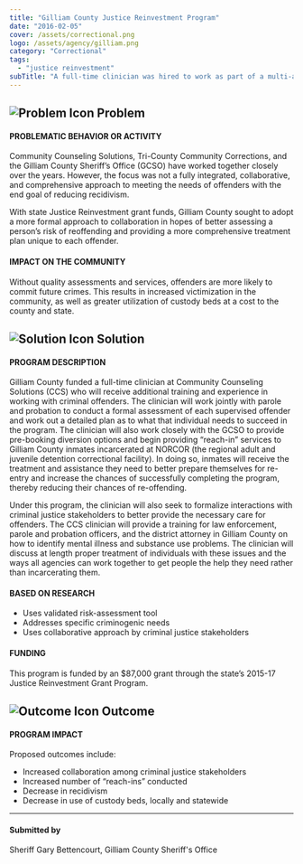 ```yaml
---
title: "Gilliam County Justice Reinvestment Program"
date: "2016-02-05"
cover: /assets/correctional.png
logo: /assets/agency/gilliam.png
category: "Correctional"
tags:
  - "justice reinvestment"
subTitle: "A full-time clinician was hired to work as part of a multi-agency partnership to better assess a person’s risk of reoffending and providing a more comprehensive treatment plan unique to each offender."
---
```


## ![Problem Icon](https://github.com/google/material-design-icons/raw/master/alert/1x_web/ic_error_outline_black_48dp.png "Problem") Problem

#### PROBLEMATIC BEHAVIOR OR ACTIVITY

Community Counseling Solutions, Tri-County Community Corrections, and the Gilliam County Sheriff’s Office (GCSO) have worked together closely over the years. However, the focus was not a fully integrated, collaborative, and comprehensive approach to meeting the needs of offenders with the end goal of reducing recidivism.

With state Justice Reinvestment grant funds, Gilliam County sought to adopt a more formal approach to collaboration in hopes of better assessing a person’s risk of reoffending and providing a more comprehensive treatment plan unique to each offender.

#### IMPACT ON THE COMMUNITY

Without quality assessments and services, offenders are more likely to commit future crimes. This results in increased victimization in the community, as well as greater utilization of custody beds at a cost to the county and state.

## ![Solution Icon](https://github.com/google/material-design-icons/raw/master/action/1x_web/ic_lightbulb_outline_black_48dp.png "Solution") Solution

#### PROGRAM DESCRIPTION

Gilliam County funded a full-time clinician at Community Counseling Solutions (CCS) who will receive additional training and experience in working with criminal offenders. The clinician will work jointly with parole and probation to conduct a formal assessment of each supervised offender and work out a detailed plan as to what that individual needs to succeed in the program. The clinician will also work closely with the GCSO to provide pre-booking diversion options and begin providing “reach-in” services to Gilliam County inmates incarcerated at NORCOR (the regional adult and juvenile detention correctional facility). In doing so, inmates will receive the treatment and assistance they need to better prepare themselves for re-entry and increase the chances of successfully completing the program, thereby reducing their chances of re-offending.

Under this program, the clinician will also seek to formalize interactions with criminal justice stakeholders to better provide the necessary care for offenders. The CCS clinician will provide a training for law enforcement, parole and probation officers, and the district attorney in Gilliam County on how to identify mental illness and substance use problems. The clinician will discuss at length proper treatment of individuals with these issues and the ways all agencies can work together to get people the help they need rather than incarcerating them.

#### BASED ON RESEARCH

* Uses validated risk-assessment tool
* Addresses specific criminogenic needs
* Uses collaborative approach by criminal justice stakeholders

#### FUNDING

This program is funded by an $87,000 grant through the state’s 2015-17 Justice Reinvestment Grant Program.

## ![Outcome Icon](https://github.com/google/material-design-icons/raw/master/action/1x_web/ic_view_list_black_48dp.png "Outcome") Outcome

#### PROGRAM IMPACT

Proposed outcomes include:

* Increased collaboration among criminal justice stakeholders
* Increased number of “reach-ins” conducted
* Decrease in recidivism
* Decrease in use of custody beds, locally and statewide

---

#### Submitted by
Sheriff Gary Bettencourt, Gilliam County Sheriff's Office
